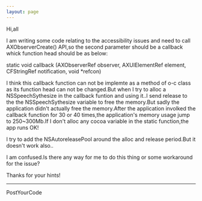 ```yaml
---
layout: page
---
```


 

Hi,all

I am writing some code relating to the accessibility issues and need to call AXObserverCreate() API,so the second parameter should be a callback whick function head should be as below:

static void callback (AXObserverRef observer, AXUIElementRef element, CFStringRef notification, void *refcon)

I think this callback function can not be implemte as a method of o-c class as its function head can not be changed.But when I try to alloc a NSSpeechSythesize in the callback funtion and using it..I send release to the the NSSpeechSythesize variable to free the memory.But sadly the application didn't actually free the memory.After the application involked the callback function for 30 or 40 times,the application's memory usage jump to 250~300Mb.If I don't alloc any cocoa variable in the static function,the app runs OK!

I try to add the NSAutoreleasePool around the alloc and release period.But it doesn't work also..

I am confused.Is there any way for me to do this thing or some workaround for the issue?

Thanks for your hints!

----

PostYourCode

